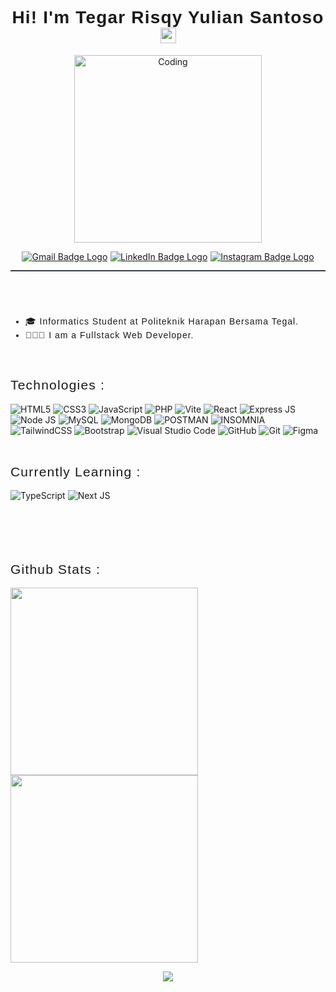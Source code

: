 <link href="https://fonts.googleapis.com/css2?family=Poppins:wght@400;500;600;700&display=swap" rel="stylesheet">
<div style="text-align:center;border-bottom:2px solid rgb(55,62,71);margin-bottom:2rem;margin:0 auto;">
    <h1 style="text-align:center;border:0;font-family:'Poppins',sans-serif;font-weight:600;letter-spacing:1.2px;" align="center">Hi! I'm Tegar Risqy Yulian Santoso <img src="https://media.giphy.com/media/hvRJCLFzcasrR4ia7z/giphy.gif" width="25px"> </h1>
  <p align="center">
<img  alt="Coding" width="300" src="https://cdn.dribbble.com/users/1162077/screenshots/3848914/programmer.gif">
</p>
  <div style="display:flex; justify-content:center;align-items:center;gap:0.3rem;margin-bottom:0.8rem;" align="center">
  <a href="mailto:tegarrizky237@gmail.com" target="_blank"><img src="https://img.shields.io/badge/Gmail-D14836?style=for-the-badge&logo=gmail&logoColor=white" alt="Gmail Badge Logo"></a>
  <a href="https://www.linkedin.com/in/tegar-risqy-yulian-santoso/" target="_blank"><img src="https://img.shields.io/badge/linkedin-%230077B5.svg?style=for-the-badge&logo=linkedin&logoColor=white" alt="LinkedIn Badge Logo"></a>
  <a href="https://www.instagram.com/tgr_rys/"><img src="https://img.shields.io/badge/Instagram-%23E4405F.svg?style=for-the-badge&logo=Instagram&logoColor=white" alt="Instagram Badge Logo"></a>
  </div>
</div><br><br>
<ul style="font-family: 'Poppins', sans-serif;font-weight:400;letter-spacing:1px;margin-top:2.25rem;">
    <li>🎓 Informatics Student at Politeknik Harapan Bersama Tegal.</li>
    <li>👨🏼‍💻 I am a Fullstack Web Developer.</li>
</ul><br>

<h2 style="font-family: 'Poppins', sans-serif;font-weight:400;letter-spacing:1.2px;">Technologies :</h2>

![HTML5](https://img.shields.io/badge/html5-%23E34F26.svg?style=for-the-badge&logo=html5&logoColor=white)
![CSS3](https://img.shields.io/badge/css-%231572B6.svg?style=for-the-badge&logo=css3&logoColor=white)
![JavaScript](https://img.shields.io/badge/JavaScript-F7DF1E.svg?style=for-the-badge&logo=JavaScript&logoColor=black)
![PHP](https://img.shields.io/badge/PHP-777BB4.svg?style=for-the-badge&logo=PHP&logoColor=white)
![Vite](https://img.shields.io/badge/Vite-646CFF.svg?style=for-the-badge&logo=Vite&logoColor=white)
![React](https://img.shields.io/badge/React-61DAFB.svg?style=for-the-badge&logo=React&logoColor=black)
![Express JS](https://img.shields.io/badge/Express-000000.svg?style=for-the-badge&logo=Express&logoColor=white)
![Node JS](https://img.shields.io/badge/Node.js-339933.svg?style=for-the-badge&logo=nodedotjs&logoColor=white)
![MySQL](https://img.shields.io/badge/MySQL-00000F?style=for-the-badge&logo=mysql&logoColor=white)
![MongoDB](https://img.shields.io/badge/MongoDB-47A248.svg?style=for-the-badge&logo=MongoDB&logoColor=white)
![POSTMAN](https://img.shields.io/badge/Postman-FF6C37.svg?style=for-the-badge&logo=Postman&logoColor=white)
![INSOMNIA](https://img.shields.io/badge/Insomnia-4000BF.svg?style=for-the-badge&logo=Insomnia&logoColor=white)
![TailwindCSS](https://img.shields.io/badge/Tailwind%20CSS-06B6D4.svg?style=for-the-badge&logo=Tailwind-CSS&logoColor=white)
![Bootstrap](https://img.shields.io/badge/bootstrap-%23563D7C.svg?style=for-the-badge&logo=bootstrap&logoColor=white)
![Visual Studio Code](https://img.shields.io/badge/Visual%20Studio%20Code-0078d7.svg?style=for-the-badge&logo=visual-studio-code&logoColor=white)
![GitHub](https://img.shields.io/badge/github-%23121011.svg?style=for-the-badge&logo=github&logoColor=white)
![Git](https://img.shields.io/badge/git-%23F05033.svg?style=for-the-badge&logo=git&logoColor=white)
![Figma](https://img.shields.io/badge/figma-%23F24E1E.svg?style=for-the-badge&logo=figma&logoColor=white)
<br><br>

<h2 style="font-family: 'Poppins', sans-serif;font-weight:400;letter-spacing:1.2px;">Currently Learning :</h2>

![TypeScript](https://img.shields.io/badge/typescript-%23007ACC.svg?style=for-the-badge&logo=typescript&logoColor=white)
![Next JS](https://img.shields.io/badge/Next-black?style=for-the-badge&logo=next.js&logoColor=white)
<br><br><br><br><br>

<h2 style="font-family: 'Poppins', sans-serif;font-weight:400;letter-spacing:1.2px;">Github Stats :</h2>
<div >
    <img width="300" src="https://github-readme-stats.vercel.app/api?username=TgrRys&show_icons=true&theme=radical">
    <img width="300" src="https://github-readme-stats.vercel.app/api/top-langs/?username=TgrRys&layout=pie&theme=gruvbox">
</div>

<p align="center">
<img align="center"src="https://komarev.com/ghpvc/?username=TgrRys-github-username&color=ff0099"</a>
</p>
